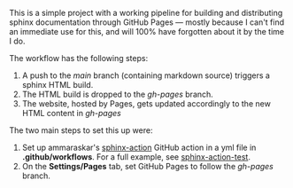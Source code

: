 This is a simple project with a working pipeline for building and distributing sphinx documentation through GitHub Pages — mostly because I can't find an immediate use for this, and will 100% have forgotten about it by the time I do.

The workflow has the following steps:

1. A push to the _main_ branch (containing markdown source) triggers a sphinx HTML build.
2. The HTML build is dropped to the _gh-pages_ branch.
3. The website, hosted by Pages, gets updated accordingly to the new HTML content in _gh-pages_

The two main steps to set this up were:
1. Set up ammaraskar's [sphinx-action](https://github.com/ammaraskar/sphinx-action) GitHub action in a yml file in **.github/workflows**. For a full example, see [sphinx-action-test](https://github.com/ammaraskar/sphinx-action-test).
2. On the **Settings/Pages** tab, set GitHub Pages to follow the _gh-pages_ branch.
